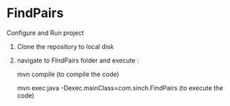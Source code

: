 # FindPairs

Configure and Run project

1. Clone the repository to local disk
2. navigate to FIndPairs folder and execute : 
 	
	mvn compile (to compile the code)
	
	mvn exec:java -Dexec.mainClass=com.sinch.FindPairs (to execute the code)
